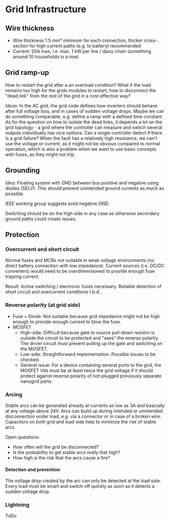 # Grid Infrastructure

## Wire thickness

- Wire thickness 1.5 mm² minimum for each connection, thicker cross-section for high current paths (e.g. to battery) recommended
- Current: 20A max, i.e. max. 1 kW per line / daisy chain (something around 10 households in a row)

## Grid ramp-up

How to restart the grid after a an overload condition? What if the load remains too high for the grids modules to restart, how to disconnect the "dead link" from the rest of the grid in a cost effective way?

*Ideas:* In the AC grid, the grid code defines how inverters should behave after full voltage loss, and in cases of sudden voltage drops. Maybe we can do something comparable, e.g. define a ramp with a defined time constant. As for the question on how to isolate the dead links, it depends a lot on the grid topology - a grid where the controller can measure and switch several outputs individually has nice options. Can a single controller detect if there is a grid failure? When the fault has a relatively high resistance, we can't use the voltage or current, as it might not be obvious compared to normal operation, which is also a problem when we want to use basic concepts with fuses, as they might not trip.

## Grounding

*Idea:* Floating system with GND between bus positive and negative using diodes (SELV). This should prevent unintended ground currents as much as possible.

IEEE working group suggests solid negative GND.

Switching should be on the high side in any case as otherwise secondary ground paths could create issues.

## Protection

### Overcurrent and short circuit

Normal fuses and MCBs not suitable in weak voltage environments (no direct battery connection with low impedance). Current sources (i.e. DC/DC converters) would need to be overdimensioned to provide enough fuse tripping current.

Result: Active switching / electronic fuses necessary. Reliable detection of short circuit and overcurrent conditions t.b.d..

### Reverse polarity (at grid side)

- Fuse + Diode: Not suitable because grid impedance might not be high enough to provide enough current to blow the fuse.
- MOSFET
    - High-side: Difficult because gate to source pull-down resistor is outside the circuit to be protected and "sees" the reverse polarity. The driver circuit must prevent pulling up the gate and switching on the MOSFET.
    - Low-side: Straightforward implementation. Possible issues to be checked.
    - General issue: For a device containing several ports to the grid, the MOSFET Vds must be at least twice the grid voltage if it should protect against reverse polarity of hot-plugged previously separate nanogrid parts.

### Arcing

Stable arcs can be generated already at currents as low as 3A and basically at any voltage above 24V. Arcs can build up during intended or unintended disconnection under load, e.g. via a connector or in case of a broken wire. Capacitors on both grid and load side help to minimize the risk of stable arcs.

Open questions:

* How often will the grid be disconnected?
* Is the probability to get stable arcs really that high?
* How high is the risk that the arcs cause a fire?

#### Detection and prevention

The voltage drop created by the arc can only be detected at the load side. Every load must be smart and switch off quickly as soon as it detects a sudden voltage drop.

### Lightning

ToDo
